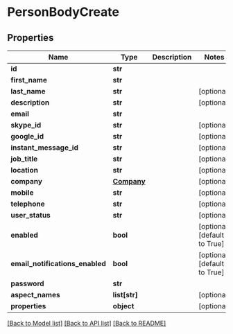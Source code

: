 # PersonBodyCreate

## Properties
Name | Type | Description | Notes
------------ | ------------- | ------------- | -------------
**id** | **str** |  | 
**first_name** | **str** |  | 
**last_name** | **str** |  | [optional] 
**description** | **str** |  | [optional] 
**email** | **str** |  | 
**skype_id** | **str** |  | [optional] 
**google_id** | **str** |  | [optional] 
**instant_message_id** | **str** |  | [optional] 
**job_title** | **str** |  | [optional] 
**location** | **str** |  | [optional] 
**company** | [**Company**](Company.md) |  | [optional] 
**mobile** | **str** |  | [optional] 
**telephone** | **str** |  | [optional] 
**user_status** | **str** |  | [optional] 
**enabled** | **bool** |  | [optional] [default to True]
**email_notifications_enabled** | **bool** |  | [optional] [default to True]
**password** | **str** |  | 
**aspect_names** | **list[str]** |  | [optional] 
**properties** | **object** |  | [optional] 

[[Back to Model list]](../README.md#documentation-for-models) [[Back to API list]](../README.md#documentation-for-api-endpoints) [[Back to README]](../README.md)

